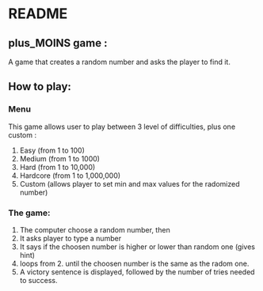 # README
## plus_MOINS game : 
A game that creates a random number and asks the player to find it.

## How to play:
### Menu
This game allows user to play between 3 level of difficulties, plus one custom :

1. Easy (from 1 to 100)
2. Medium (from 1 to 1000)
3. Hard (from 1 to 10,000)
4. Hardcore (from 1 to 1,000,000)
5. Custom (allows player to set min and max values for the radomized number)


### The game:

1. The computer choose a random number, then
2. It asks player to type a number
3. It says if the choosen number is higher or lower than random one (gives hint)
4. loops from 2. until the choosen number is the same as the radom one.
5. A victory sentence is displayed, followed by the number of tries needed to success.

